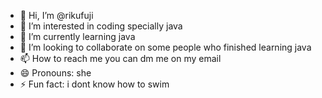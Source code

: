 - 👋 Hi, I’m @rikufuji
- 👀 I’m interested in coding specially java
- 🌱 I’m currently learning java
- 💞️ I’m looking to collaborate on some people who finished learning java
- 📫 How to reach me you can dm me on my email
- 😄 Pronouns: she
- ⚡ Fun fact: i dont know how to swim

<!---
rikufuji/rikufuji is a ✨ special ✨ repository because its `README.md` (this file) appears on your GitHub profile.
You can click the Preview link to take a look at your changes.
--->
